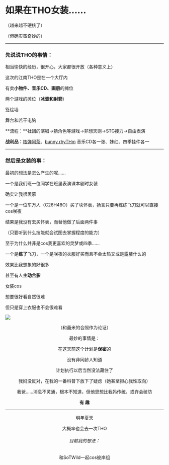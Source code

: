 # 如果在THO女装......

（越来越不硬核了）

（但确实蛮奇妙的）

------

### 先说说THO的事情：

相当愉快的经历，很开心，大家都很开放（各种意义上）

这次的江南THO是在一个大厅内

有卖**小物件、音乐CD、画册**的摊位

两个游戏的摊位（**冰壶和射箭**）

签绘墙

舞台和若干电脑

**流程：**社团的演唱→猜角色等游戏→非想天则→STG接力→自由表演

**战利品：**[核弹阿茶](https://thwiki.cc/核弹阿茶)、[bunny rhyTHm](https://thwiki.cc/bunny_rhyTHm) 音乐CD各一张、妹红、四季挂件各一

------

### 然后是女装的事：

最初的想法是怎么产生的呢......

一个是我们班一位同学在班里表演课本剧时女装

确实让我很羡慕

一个是一位车万人（C26H48O）买了块怀表，扬言只要再练练飞刀就可以直接cos咲夜

结果是我没有去买怀表，而替他做了后面两件事

（只要听到什么技能就会试图去掌握程度的能力）

至于为什么并非是cos我更喜欢的灵梦或四季......

一个是**练了**飞刀，一个是咲夜的衣服好买而且不会太热又或是露腋什么的

效果比我想象的好很多

甚至有人**主动合影**

女装cos

想要很好看自然很难

但只是穿上衣服也不会很难看

![](https://i2.imgu.cc/images/2022/08/07/CDSz6.jpg)

<center>（和蕾米的合照作为论证）<center/>

最妙的事情是：

在这天前这个计划是**保密**的

没有非同龄人知道

计划执行以后当然没法藏住了

我妈没反对，在我的一番科普下放下了疑虑（她甚至担心我性取向）

我爸......消息不灵通，根本不知道，但他思想比我妈传统，或许会破防

**有 趣**

------

明年夏天

大概率也会去一次THO

###### 目前我的想法：

和SoTWild一起cos彼岸组

